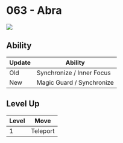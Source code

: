 # 063 - Abra
![][063]

## Ability

Update | Ability
---    | ---
Old    | Synchronize / Inner Focus
New    | Magic Guard / Synchronize

## Level Up

Level | Move
---   | ---
  1   | Teleport

[063]: ../img/pokemon/063.png
